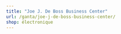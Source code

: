 ```yaml
---
title: "Joe J. De Boss Business Center"
url: /ganta/joe-j-de-boss-business-center/
shop: électronique
---
```

